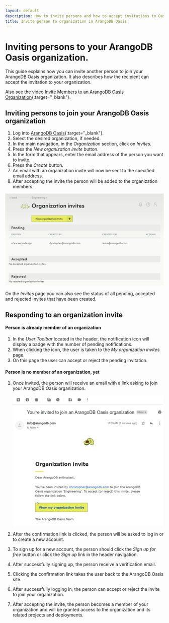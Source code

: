 ```yaml
---
layout: default
description: How to invite persons and how to accept invitations to Oasis organizations
title: Invite person to organization in ArangoDB Oasis  
---
```

# Inviting persons to your ArangoDB Oasis organization.

This guide explains how you can invite another person to join your
ArangoDB Oasis organization.  It also describes how the recipient can accept
the invitation to your organization.

Also see the video
[Invite Members to an ArangoDB Oasis Organization](https://www.youtube.com/watch?v=lqGgmuNHRQQ&list=PL0tn-TSss6NWH3DNyF96Zbz8LQ0OaFmvS&index=8&t=0s){:target="_blank"}.

## Inviting persons to join your ArangoDB Oasis organization

1. Log into [ArangoDB Oasis](https://cloud.arangodb.com){:target="_blank"}.
2. Select the desired organization, if needed.
3. In the main navigation, in the _Organization_ section, click on _Invites_.
4. Press the _New organization invite_ button.
5. In the form that appears, enter the email address of the person you want
   to invite.
6. Press the _Create_ button.
7. An email with an organization invite will now be sent to the specified
   email address.
8. After accepting the invite the person will be added to the organization
   members.

![Oasis Organization Invites](../images/oasis-pending-invite.png)

On the _Invites_ page you can also see the status of all pending, accepted and
rejected invites that have been created.

## Responding to an organization invite

#### Person is already member of an organization

1. In the _User Toolbar_ located in the header, the notification icon will
   display a badge with the number of pending notifications.
2. When clicking the icon, the user is taken to the
   _My organization invites_ page.
3. On this page the user can accept or reject the pending invitation.

#### Person is no member of an organization, yet

1. Once invited, the person will receive an email with a link asking to join
   your ArangoDB Oasis organization.

   ![Oasis Organization Invite Email](../images/oasis-org-invite-email.png)
2. After the confirmation link is clicked, the person will be asked to log in
   or to create a new account.
3. To sign up for a new account, the person should click the
   _Sign up for free_ button or click the _Sign up_ link in the header navigation.
4. After successfully signing up, the person receive a verification email.
5. Clicking the confirmation link takes the user back to the ArangoDB Oasis site.
6. After successfully logging in, the person can accept or reject the invite to
   join your organization.
7. After accepting the invite, the person becomes a member of your organization
   and will be granted access to the organization and its related projects and
   deployments.
